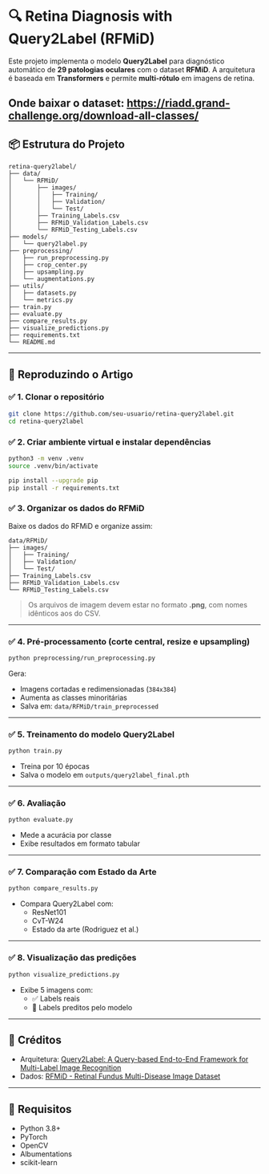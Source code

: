 # 🔍 Retina Diagnosis with Query2Label (RFMiD)

Este projeto implementa o modelo **Query2Label** para diagnóstico automático de **29 patologias oculares** com o dataset **RFMiD**. A arquitetura é baseada em **Transformers** e permite **multi-rótulo** em imagens de retina.


Onde baixar o dataset: https://riadd.grand-challenge.org/download-all-classes/
---

## 📦 Estrutura do Projeto

```
retina-query2label/
├── data/
│   └── RFMiD/
│       ├── images/
│       │   ├── Training/
│       │   ├── Validation/
│       │   └── Test/
│       ├── Training_Labels.csv
│       ├── RFMiD_Validation_Labels.csv
│       └── RFMiD_Testing_Labels.csv
├── models/
│   └── query2label.py
├── preprocessing/
│   ├── run_preprocessing.py
│   ├── crop_center.py
│   ├── upsampling.py
│   └── augmentations.py
├── utils/
│   ├── datasets.py
│   └── metrics.py
├── train.py
├── evaluate.py
├── compare_results.py
├── visualize_predictions.py
├── requirements.txt
└── README.md
```

---

## 🚀 Reproduzindo o Artigo

### ✅ 1. Clonar o repositório

```bash
git clone https://github.com/seu-usuario/retina-query2label.git
cd retina-query2label
```

### ✅ 2. Criar ambiente virtual e instalar dependências

```bash
python3 -m venv .venv
source .venv/bin/activate

pip install --upgrade pip
pip install -r requirements.txt
```

### ✅ 3. Organizar os dados do RFMiD

Baixe os dados do RFMiD e organize assim:

```
data/RFMiD/
├── images/
│   ├── Training/
│   ├── Validation/
│   └── Test/
├── Training_Labels.csv
├── RFMiD_Validation_Labels.csv
└── RFMiD_Testing_Labels.csv
```

> Os arquivos de imagem devem estar no formato **.png**, com nomes idênticos aos do CSV.

---

### ✅ 4. Pré-processamento (corte central, resize e upsampling)

```bash
python preprocessing/run_preprocessing.py
```

Gera:
- Imagens cortadas e redimensionadas (`384x384`)
- Aumenta as classes minoritárias
- Salva em: `data/RFMiD/train_preprocessed`

---

### ✅ 5. Treinamento do modelo Query2Label

```bash
python train.py
```

- Treina por 10 épocas
- Salva o modelo em `outputs/query2label_final.pth`

---

### ✅ 6. Avaliação

```bash
python evaluate.py
```

- Mede a acurácia por classe
- Exibe resultados em formato tabular

---

### ✅ 7. Comparação com Estado da Arte

```bash
python compare_results.py
```

- Compara Query2Label com:
  - ResNet101
  - CvT-W24
  - Estado da arte (Rodriguez et al.)

---

### ✅ 8. Visualização das predições

```bash
python visualize_predictions.py
```

- Exibe 5 imagens com:
  - ✅ Labels reais
  - 🔮 Labels preditos pelo modelo

---

## 🧠 Créditos

- Arquitetura: [Query2Label: A Query-based End-to-End Framework for Multi-Label Image Recognition](https://arxiv.org/abs/2107.10821)
- Dados: [RFMiD - Retinal Fundus Multi-Disease Image Dataset](https://www.kaggle.com/datasets/andrewmvd/retinal-fundus-images-dataset)

---

## 🧪 Requisitos

- Python 3.8+
- PyTorch
- OpenCV
- Albumentations
- scikit-learn
